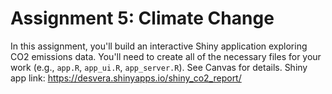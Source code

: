 # Assignment 5: Climate Change
In this assignment, you'll build an interactive Shiny application exploring CO2 emissions data. You'll need to create all of the necessary files for your work (e.g., `app.R`, `app_ui.R`, `app_server.R`). See Canvas for details.
Shiny app link: https://desvera.shinyapps.io/shiny_co2_report/ 
